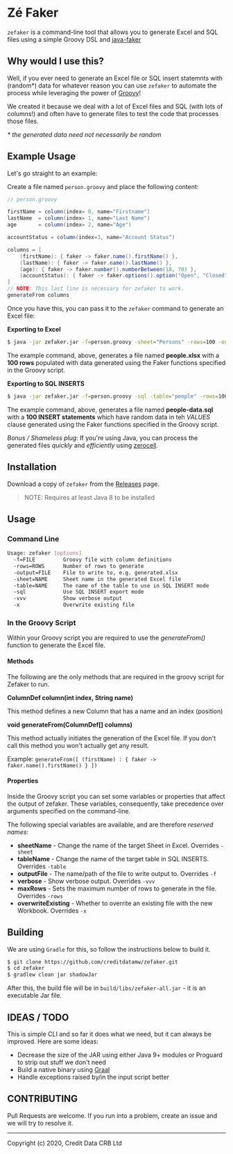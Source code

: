 Zé Faker
========

`zefaker` is a command-line tool that allows you to generate Excel and SQL files 
using a simple Groovy DSL and [java-faker](https://github.com/DiUS/java-faker)

## Why would I use this?

Well, if you ever need to generate an Excel file or SQL insert statemnts 
with (random*) data for whatever reason you can use `zefaker` to automate the 
process while leveraging the power of [Groovy](https://www.groovy-lang.org)!

We created it because we deal with a lot of Excel files and SQL (with lots of columns!) 
and often have to generate files to test the code that processes those files.

_* the generated data need not necessarily be random_

## Example Usage

Let's go straight to an example:

Create a file named `person.groovy` and place the following content:

```groovy
// person.groovy

firstName = column(index= 0, name="Firstname")
lastName  = column(index= 1, name="Last Name")
age       = column(index= 2, name="Age")

accountStatus = column(index=3, name="Account Status")

columns = [
    (firstName): { faker -> faker.name().firstName() },
    (lastName): { faker -> faker.name().lastName() },
    (age): { faker -> faker.number().numberBetween(18, 70) },
    (accountStatus): { faker -> faker.options().option("Open", "Closed") }
]
// NOTE: This last line is necessary for zefaker to work.
generateFrom columns
```

Once you have this, you can pass it to the `zefaker` command to generate an Excel file:

**Exporting to Excel**

```sh
$ java -jar zefaker.jar -f=person.groovy -sheet="Persons" -rows=100 -output=people.xlsx
```

The example command, above, generates a file named **people.xlsx** with a **100 rows** populated
with data generated using the Faker functions specified in the Groovy script.

**Exporting to SQL INSERTS**

```sh
$ java -jar zefaker.jar -f=person.groovy -sql -table="people" -rows=100 -output=people-data.sql
```

The example command, above, generates a file named **people-data.sql** with a 
**100 INSERT statements** which have random data in teh _VALUES_ clause
generated using the Faker functions specified in the Groovy script.

_Bonus / Shameless plug_: If you're using Java, you can process the generated files _quickly_ and 
_efficiently_ using [zerocell](https://github.com/creditdatamw/zerocell).

## Installation

Download a copy of `zefaker` from the [Releases](https://github.com/creditdatamw/zefaker/releases) page.

> NOTE: Requires at least Java 8 to be installed

## Usage

### Command Line

```sh
Usage: zefaker [options]
  -f=FILE         Groovy file with column definitions
  -rows=ROWS      Number of rows to generate
  -output=FILE    File to write to, e.g. generated.xlsx
  -sheet=NAME     Sheet name in the generated Excel file
  -table=NAME     The name of the table to use in SQL INSERT mode
  -sql            Use SQL INSERT export mode
  -vvv            Show verbose output
  -x              Overwrite existing file
```

### In the Groovy Script

Within your Groovy script you are required to use the *generateFrom(<map>)* 
function to generate the Excel file.

#### Methods

The following are the only methods that are required in the groovy script for 
Zefaker to run. 

**ColumnDef column(int index, String name)**


This method defines a new Column that has a name and an index (position)

**void generateFrom(ColumnDef[] columns)**

This method actually initiates the generation of the Excel file. If you don't
call this method you won't actually get any result. 

Example: `generateFrom([ (firstName) : { faker -> faker.name().firstName() } ])`

#### Properties

Inside the Groovy script you can set some variables or properties that affect the 
output of zefaker. These variables, consequently, take precedence over arguments 
specified on the command-line. 

The following special variables are available, and are therefore *reserved names*:

* **sheetName** - Change the name of the target Sheet in Excel. Overrides `-sheet`
* **tableName** - Change the name of the target table in SQL INSERTS. Overrides `-table`
* **outputFile** - The name/path of the file to write output to. Overrides `-f`
* **verbose** - Show verbose output. Overrides `-vvv`
* **maxRows** - Sets the maximum number of rows to generate in the file. Overrides `-rows`
* **overwriteExisting** - Whether to overrite an existing file with the new Workbook. Overrides `-x`

## Building

We are using `Gradle` for this, so follow the instructions below to build it.

```sh
$ git clone https://github.com/creditdatamw/zefaker.git
$ cd zefaker
$ gradlew clean jar shadowJar
```

After this, the build file will be in `build/libs/zefaker-all.jar` - it is an executable Jar file.

## IDEAS / TODO

This is simple CLI and so far it does what we need, but it can always be improved.
Here are some ideas:

- Decrease the size of the JAR using either Java 9+ modules or Proguard to strip out stuff we don't need
- Build a native binary using [Graal](https://www.graalvm.org/)
- Handle exceptions raised by/in the input script better

## CONTRIBUTING

Pull Requests are welcome. If you run into a problem, create an issue and we will try to resolve it.

---

Copyright (c) 2020, Credit Data CRB Ltd